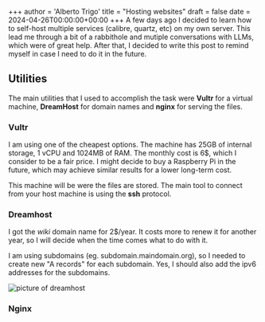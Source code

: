 +++
author = 'Alberto Trigo'
title = "Hosting websites"
draft = false
date = 2024-04-26T00:00:00+00:00
+++
A few days ago I decided to learn how to self-host multiple services (calibre, quartz, etc) on my own server. This lead me through a bit of a rabbithole and mutiple conversations with LLMs, which were of great help. After that, I decided to write this post to remind myself in case I need to do it in the future.

## Utilities

The main utilities that I used to accomplish the task were **Vultr** for a virtual machine, **DreamHost** for domain names and **nginx** for serving the files.


### Vultr

I am using one of the cheapest options. The machine has 25GB of internal storage, 1 vCPU and 1024MB of RAM. The monthly cost is 6$, which I consider to be a fair price. I might decide to buy a Raspberry Pi in the future, which may achieve similar results for a lower long-term cost.

This machine will be were the files are stored. The main tool to connect from your host machine is using the **ssh** protocol.

### Dreamhost

I got the *wiki* domain name for 2$/year. It costs more to renew it for another year, so I will decide when the time comes what to do with it.

I am using subdomains (eg. subdomain.maindomain.org), so I needed to create new "A records" for each subdomain. Yes, I should also add the ipv6 addresses for the subdomains.

![picture of dreamhost](/dreamhost.png)
### Nginx

